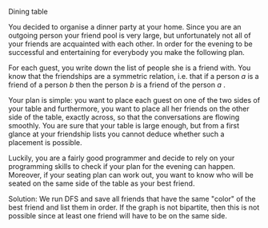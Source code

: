 Dining table<br>

You decided to organise a dinner party at your home. Since you are an outgoing person your friend pool is very large, but unfortunately not all of your friends are acquainted with each other. In order for the evening to be successful and entertaining for everybody you make the following plan.

For each guest, you write down the list of people she is a friend with. You know that the friendships are a symmetric relation, 
i.e. that if a person $a$
is a friend of a person $b$
then the person $b$
is a friend of the person $a$
.

Your plan is simple: you want to place each guest on one of the two sides of your table and furthermore, you want to place all her friends on the other side of the table, exactly across, so that the conversations are flowing smoothly. You are sure that your table is large enough, but from a first glance at your friendship lists you cannot deduce whether such a placement is possible.

Luckily, you are a fairly good programmer and decide to rely on your programming skills to check if your plan for the evening can happen. Moreover, if your seating plan can work out, you want to know who will be seated on the same side of the table as your best friend.

Solution: We run DFS and save all friends that have the same "color" 
of the best friend and list them in order. If the graph is not bipartite, then
this is not possible since at least one friend will have to be on the same side.